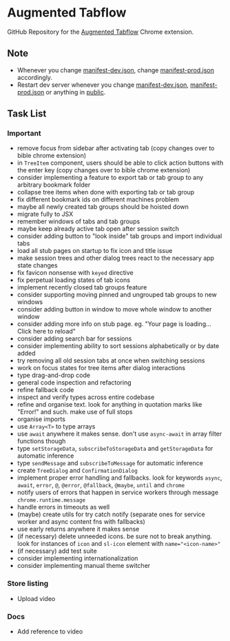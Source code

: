 # Augmented Tabflow

GitHub Repository for the [Augmented Tabflow](https://chromewebstore.google.com/detail/augmented-tabflow/aaopjlakghchpkfolggoiblacllaekho) Chrome extension.

## Note

- Whenever you change [manifest-dev.json](manifest-dev.json), change [manifest-prod.json](manifest-prod.json) accordingly.
- Restart dev server whenever you change [manifest-dev.json](manifest-dev.json), [manifest-prod.json](manifest-prod.json) or anything in [public](public).

## Task List

### Important

- remove focus from sidebar after activating tab (copy changes over to bible chrome extension)
- in `TreeItem` component, users should be able to click action buttons with the enter key (copy changes over to bible chrome extension)
- consider implementing a feature to export tab or tab group to any arbitrary bookmark folder
- collapse tree items when done with exporting tab or tab group
- fix different bookmark ids on different machines problem
- maybe all newly created tab groups should be hoisted down
- migrate fully to JSX
- remember windows of tabs and tab groups
- maybe keep already active tab open after session switch
- consider adding button to "look inside" tab groups and import individual tabs
- load all stub pages on startup to fix icon and title issue
- make session trees and other dialog trees react to the necessary app state changes
- fix favicon nonsense with `keyed` directive
- fix perpetual loading states of tab icons
- implement recently closed tab groups feature
- consider supporting moving pinned and ungrouped tab groups to new windows
- consider adding button in window to move whole window to another window
- consider adding more info on stub page. eg. "Your page is loading... Click here to reload"
- consider adding search bar for sessions
- consider implementing ability to sort sessions alphabetically or by date added
- try removing all old session tabs at once when switching sessions
- work on focus states for tree items after dialog interactions
- type drag-and-drop code
- general code inspection and refactoring
- refine fallback code
- inspect and verify types across entire codebase
- refine and organise text. look for anything in quotation marks like "Error!" and such. make use of full stops
- organise imports
- use `Array<T>` to type arrays
- use `await` anywhere it makes sense. don't use `async-await` in array filter functions though
- type `setStorageData`, `subscribeToStorageData` and `getStorageData` for automatic inference
- type `sendMessage` and `subscribeToMessage` for automatic inference
- create `TreeDialog` and `ConfirmationDialog`
- implement proper error handling and fallbacks. look for keywords `async`, `await`, `error`, `@`, `@error`, `@fallback`, `@maybe`, `until` and `chrome`
- notify users of errors that happen in service workers through message `chrome.runtime.message`
- handle errors in timeouts as well
- (maybe) create utils for try catch notify (separate ones for service worker and async content fns with fallbacks)
- use early returns anywhere it makes sense
- (if necessary) delete unneeded icons. be sure not to break anything. look for instances of `icon` and `sl-icon` element with `name="<icon-name>"`
- (if necessary) add test suite
- consider implementing internationalization
- consider implementing manual theme switcher

### Store listing

- Upload video

### Docs

- Add reference to video
